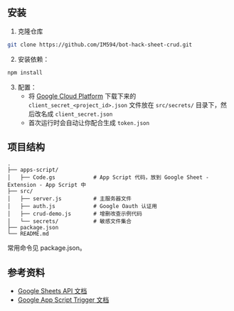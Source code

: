 ## 安装

1. 克隆仓库

```bash
git clone https://github.com/IM594/bot-hack-sheet-crud.git
```

2. 安装依赖：

```bash
npm install
```

3. 配置：
   - 将 [Google Cloud Platform](https://console.cloud.google.com/apis/credentials/oauthclient/117427074209-4gpnpl3a3agqmjnuf9hoeu2roh04ugq8.apps.googleusercontent.com?authuser=0&invt=AbmXSg&project=bot-hack-query) 下载下来的 `client_secret_<project_id>.json` 文件放在 `src/secrets/` 目录下，然后改名成 `client_secret.json`
   - 首次运行时会自动让你配合生成 `token.json`

## 项目结构

```
.
├── apps-script/
│   ├── Code.gs            # App Script 代码，放到 Google Sheet - Extension - App Script 中
├── src/
│   ├── server.js          # 主服务器文件
│   ├── auth.js            # Google Oauth 认证用
│   ├── crud-demo.js       # 增删改查示例代码
│   └── secrets/           # 敏感文件集合
├── package.json
└── README.md
```

常用命令见 package.json。

## 参考资料

- [Google Sheets API 文档](https://developers.google.com/sheets/api/guides/concepts)
- [Google App Script Trigger 文档](https://developers.google.com/apps-script/guides/triggers?hl=zh-cn)
